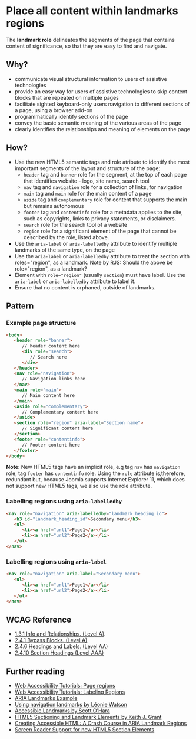 # Place all content within landmarks regions
The **landmark role** delineates the segments of the page that contains content of significance, so that they are easy to find and navigate.

## Why?
* communicate visual structural information to users of assistive technologies
* provide an easy way for users of assistive technologies to skip content blocks that are repeated on multiple pages
* facilitate sighted keyboard-only users navigation to different sections of a page, using a browser add-on
* programmatically identify sections of the page
* convey the basic semantic meaning of the various areas of the page
* clearly identifies the relationships and meaning of elements on the page

## How?
* Use the new HTML5 semantic tags and role atribute to identify the most important segments of the layout and structure of the page: 
  - `header` tag and `banner` role for the segment, at the top of each page that identifies website - logo, site name, search tool 
  - `nav` tag and `navigation` role for a collection of links, for navigation
  - `main` tag and `main` role for the main content of a page
  - `aside` tag and `complementary` role for content that supports the main but remains autonomous
  - `footer` tag and `contentinfo` role for a metadata applies to the site, such as copyrights, links to privacy statements, or disclaimers.
  - `search` role for the search tool of a website
  - `region` role for a significant element of the page that cannot be described by the role, listed above.
* Use the `aria-label` or `aria-labelledby` attribute to identify multiple landmarks of the same type, on the page
* Use the `aria-label` or `aria-labelledby` attribute to treat the section with roles="region", as a landmark. 
Note by RJS: Should the above be role="region", as a landmark?
* Element with `role="region"` (usually `section`) must have label.  Use the `aria-label` or `aria-labelledby` attribute to label it.
* Ensure that no content is orphaned, outside of landmarks.

## Pattern
### Example page structure

```html
<body>
   <header role="banner">
      // header content here
      <div role="search">
         // Search here
      </div>
   </header>   
   <nav role="navigation">
      // Navigation links here
   </nav>
   <main role="main">
      // Main content here
   </main>
   <aside role="complementary">
      // Complementary content here
   </aside>
   <section role="region" aria-label="Section name">
      // Significant content here
   </section>
   <footer role="contentinfo">
      // Footer content here
   </footer>
</body>
```

**Note**: New HTML5 tags have an implicit role, e.g tag `nav` has `navigation` role, tag `footer` has `contentinfo` role.  Using the `role` attribute is,therefore, redundant but, because Joomla supports Internet Explorer 11, which does not support new HTML5 tags, we also use the role attribute.   

### Labelling regions using `aria-labelledby`
```html
<nav role="navigation" aria-labelledby="landmark_heading_id">
   <h3 id="landmark_heading_id">Secondary menu</h3>
   <ul>
      <li><a href="url1">Page1</a></li>
      <li><a href="url2">Page2</a></li>
   </ul>	  
</nav>
```

### Labelling regions using `aria-label`
```html
<nav role="navigation" aria-label="Secondary menu">
   <ul>
      <li><a href="url1">Page1</a></li>
      <li><a href="url2">Page2</a></li>
   </ul>	
</nav>
```

## WCAG Reference
* [1.3.1 Info and Relationships. (Level A)](https://www.w3.org/WAI/WCAG20/quickref/#qr-content-structure-separation-programmatic).  
* [2.4.1 Bypass Blocks. (Level A)](https://www.w3.org/WAI/WCAG20/quickref/#qr-navigation-mechanisms-skip)
* [2.4.6 Headings and Labels. (Level AA)](https://www.w3.org/WAI/WCAG20/quickref/#qr-navigation-mechanisms-descriptive)
* [2.4.10 Section Headings (Level AAA)](http://www.w3.org/TR/WCAG20/#navigation-mechanisms-headings)

## Further reading
* [Web Accessibility Tutorials: Page regions](https://www.w3.org/WAI/tutorials/page-structure/regions/)
* [Web Accessibility Tutorials: Labeling Regions](https://www.w3.org/WAI/tutorials/page-structure/labels/)
* [ARIA Landmarks Example](https://www.w3.org/TR/wai-aria-practices/examples/landmarks/index.html)
* [Using navigation landmarks by Léonie Watson](https://accessibility.blog.gov.uk/2016/05/27/using-navigation-landmarks/)
* [Accessible Landmarks by Scott O'Hara](https://www.scottohara.me/blog/2018/03/03/landmarks.html)
* [HTML5 Sectioning and Landmark Elements by Keith J. Grant](https://keithjgrant.com/posts/2018/03/html5-sectioning-and-landmark-elements/)
* [Creating Accessible HTML: A Crash Course in ARIA Landmark Regions](https://medium.com/c2-group/creating-accessible-html-a-crash-course-in-aria-landmark-regions-40513850298b)
* [Screen Reader Support for new HTML5 Section Elements](http://www.weba11y.com/blog/2016/04/22/screen-reader-support-for-new-html5-section-elements/)

